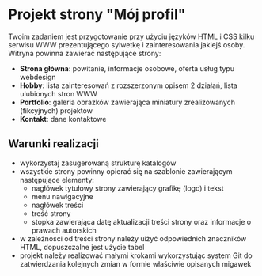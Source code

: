 # Projekt strony "Mój profil"

Twoim zadaniem jest przygotowanie przy użyciu języków HTML i CSS kilku serwisu WWW prezentującego
sylwetkę i zainteresowania jakiejś osoby. Witryna powinna zawierać następujące strony:

* **Strona główna**: powitanie, informacje osobowe, oferta usług typu webdesign
* **Hobby**: lista zainteresowań z rozszerzonym opisem 2 działań, lista ulubionych stron WWW
* **Portfolio**: galeria obrazków zawierająca miniatury zrealizowanych (fikcyjnych) projektów
* **Kontakt**: dane kontaktowe

## Warunki realizacji

* wykorzystaj zasugerowaną strukturę katalogów
* wszystkie strony powinny opierać się na szablonie zawierającym następujące elementy:
  - nagłówek tytułowy strony zawierający grafikę (logo) i tekst
  - menu nawigacyjne
  - nagłówek treści
  - treść strony
  - stopka zawierająca datę aktualizacji treści strony oraz informacje o prawach autorskich
 * w zależności od treści strony należy uiżyć odpowiednich znaczników HTML, dopuszczalne jest użycie tabel
 * projekt należy realizować małymi krokami wykorzystując system Git do zatwierdzania kolejnych zmian w formie właściwie opisanych migawek
